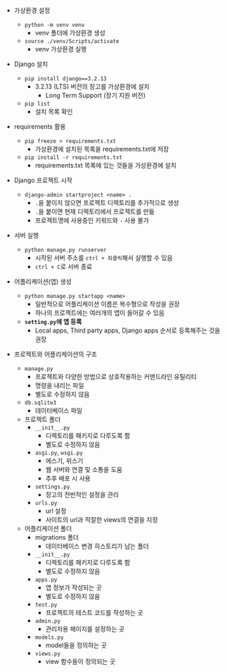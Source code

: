 - 가상환경 설정
    - `python -m venv venv`
        - venv 폴더에 가상환경 생성
    - `source ./venv/Scripts/activate`
        - venv 가상환경 실행

- Django 설치
    - `pip install django==3.2.13`
        - 3.2.13 (LTS) 버전의 장고를 가상환경에 설치
            - Long Term Support (장기 지원 버전)
    - `pip list`
        - 설치 목록 확인

- requirements 활용
    - `pip freeze > requirements.txt`
        - 가상환경에 설치된 목록을 requirements.txt에 저장
    - `pip install -r requirements.txt`
        - requirements.txt 목록에 있는 것들을 가상환경에 설치

- Django 프로젝트 시작
    - `django-admin startproject <name> .`
        - `.`을 붙이지 않으면 프로젝트 디렉토리를 추가적으로 생성
        - `.`을 붙이면 현재 디렉토리에서 프로젝트를 만듦
        - 프로젝트명에 사용중인 키워드와 `-` 사용 불가

- 서버 실행
    - `python manage.py runserver`
        - 시작된 서버 주소를 `ctrl + 좌클릭`해서 실행할 수 있음
        - `ctrl + C`로 서버 종료

- 어플리케이션(앱) 생성
    - `python manage.py startapp <name>`
        - 일반적으로 어플리케이션 이름은 복수형으로 작성을 권장
        - 하나의 프로젝트에는 여러개의 앱이 들어갈 수 있음
    - **`setting.py`에 앱 등록**
        - Local apps, Third party apps, Django apps 순서로 등록해주는 것을 권장

- 프로젝트와 어플리케이션의 구조
    - `manage.py`
        - 프로젝트와 다양한 방법으로 상호작용하는 커맨드라인 유틸리티
        - 명령을 내리는 파일
        - 별도로 수정하지 않음
    - `db.sqlite3`
        - 데이터베이스 파일
    - 프로젝트 폴더
        - `__init__.py`
            - 디렉토리를 패키지로 다루도록 함
            - 별도로 수정하지 않음
        - `asgi.py`, `wsgi.py`
            - 에스기, 위스기
            - 웹 서버와 연결 및 소통을 도움
            - 추후 배포 시 사용
        - `settings.py`
            - 장고의 전반적인 설정을 관리
        - `urls.py`
            - url 설정
            - 사이트의 url과 적잘한 views의 연결을 지정
    - 어플리케이션 폴더
        - migrations 폴더
            - 데이터베이스 변경 히스토리가 남는 폴더
        - `__init__.py`
            - 디렉토리를 패키지로 다루도록 함
            - 별도로 수정하지 않음
        - `apps.py`
            - 앱 정보가 작성되는 곳
            - 별도로 수정하지 않음
        - `test.py`
            - 프로젝트의 테스트 코드를 작성하는 곳
        - `admin.py`
            - 관리자용 페이지를 설정하는 곳
        - `models.py`
            - model들을 정의하는 곳
        - `views.py`
            - view 함수들이 정의되는 곳